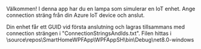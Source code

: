 Välkommen! I denna app har du en lampa som simulerar en IoT enhet. Ange connection sträng från din Azure IoT device och anslut. 

Din enhet får ett GUID vid första anslutning och lagras tillsammans med connection strängen i "ConnectionStringsAndIds.txt". Filen hittas i \source\repos\SmartHomeWPFApp\WPFAppSH\bin\Debug\net8.0-windows
